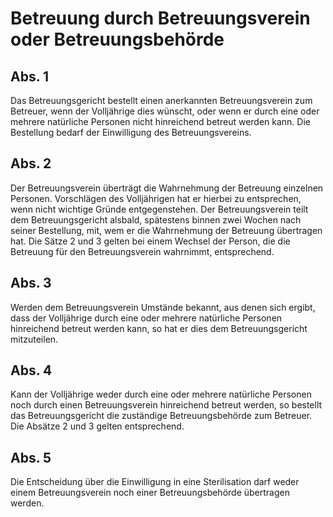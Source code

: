 # Betreuung durch Betreuungsverein oder Betreuungsbehörde



## Abs. 1

 Das Betreuungsgericht bestellt einen anerkannten Betreuungsverein zum Betreuer, wenn der Volljährige dies wünscht, oder wenn er durch eine oder mehrere natürliche Personen nicht hinreichend betreut werden kann. Die Bestellung bedarf der Einwilligung des Betreuungsvereins.

## Abs. 2

 Der Betreuungsverein überträgt die Wahrnehmung der Betreuung einzelnen Personen. Vorschlägen des Volljährigen hat er hierbei zu entsprechen, wenn nicht wichtige Gründe entgegenstehen. Der Betreuungsverein teilt dem Betreuungsgericht alsbald, spätestens binnen zwei Wochen nach seiner Bestellung, mit, wem er die Wahrnehmung der Betreuung übertragen hat. Die Sätze 2 und 3 gelten bei einem Wechsel der Person, die die Betreuung für den Betreuungsverein wahrnimmt, entsprechend.

## Abs. 3

 Werden dem Betreuungsverein Umstände bekannt, aus denen sich ergibt, dass der Volljährige durch eine oder mehrere natürliche Personen hinreichend betreut werden kann, so hat er dies dem Betreuungsgericht mitzuteilen.

## Abs. 4

 Kann der Volljährige weder durch eine oder mehrere natürliche Personen noch durch einen Betreuungsverein hinreichend betreut werden, so bestellt das Betreuungsgericht die zuständige Betreuungsbehörde zum Betreuer. Die Absätze 2 und 3 gelten entsprechend.

## Abs. 5

 Die Entscheidung über die Einwilligung in eine Sterilisation darf weder einem Betreuungsverein noch einer Betreuungsbehörde übertragen werden. 

